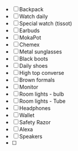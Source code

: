 - [ ] Backpack
- [ ] Watch daily
- [ ] Special watch (tissot)
- [ ] Earbuds
- [ ] MokaPot
- [ ] Chemex
- [ ] Metal sunglasses
- [ ] Black boots
- [ ] Daily shoes
- [ ] High top converse
- [ ] Brown formals
- [ ] Monitor
- [ ] Room lights - bulb
- [ ] Room lights - Tube
- [ ] Headphones
- [ ] Wallet
- [ ] Safety Razor
- [ ] Alexa
- [ ] Speakers
- [ ] 